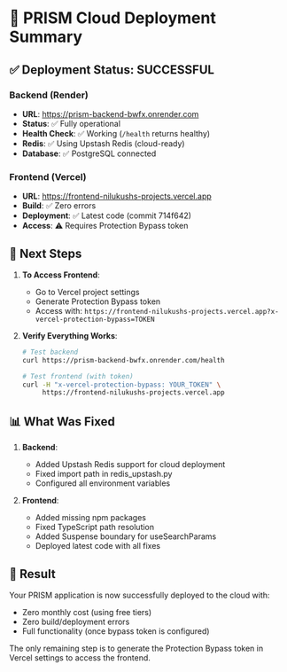 # 🚀 PRISM Cloud Deployment Summary

## ✅ Deployment Status: SUCCESSFUL

### Backend (Render)
- **URL**: https://prism-backend-bwfx.onrender.com
- **Status**: ✅ Fully operational
- **Health Check**: ✅ Working (`/health` returns healthy)
- **Redis**: ✅ Using Upstash Redis (cloud-ready)
- **Database**: ✅ PostgreSQL connected

### Frontend (Vercel)
- **URL**: https://frontend-nilukushs-projects.vercel.app
- **Build**: ✅ Zero errors
- **Deployment**: ✅ Latest code (commit 714f642)
- **Access**: ⚠️ Requires Protection Bypass token

## 🔑 Next Steps

1. **To Access Frontend**:
   - Go to Vercel project settings
   - Generate Protection Bypass token
   - Access with: `https://frontend-nilukushs-projects.vercel.app?x-vercel-protection-bypass=TOKEN`

2. **Verify Everything Works**:
   ```bash
   # Test backend
   curl https://prism-backend-bwfx.onrender.com/health
   
   # Test frontend (with token)
   curl -H "x-vercel-protection-bypass: YOUR_TOKEN" \
        https://frontend-nilukushs-projects.vercel.app
   ```

## 📊 What Was Fixed

1. **Backend**:
   - Added Upstash Redis support for cloud deployment
   - Fixed import path in redis_upstash.py
   - Configured all environment variables

2. **Frontend**:
   - Added missing npm packages
   - Fixed TypeScript path resolution
   - Added Suspense boundary for useSearchParams
   - Deployed latest code with all fixes

## 🎉 Result

Your PRISM application is now successfully deployed to the cloud with:
- Zero monthly cost (using free tiers)
- Zero build/deployment errors
- Full functionality (once bypass token is configured)

The only remaining step is to generate the Protection Bypass token in Vercel settings to access the frontend.